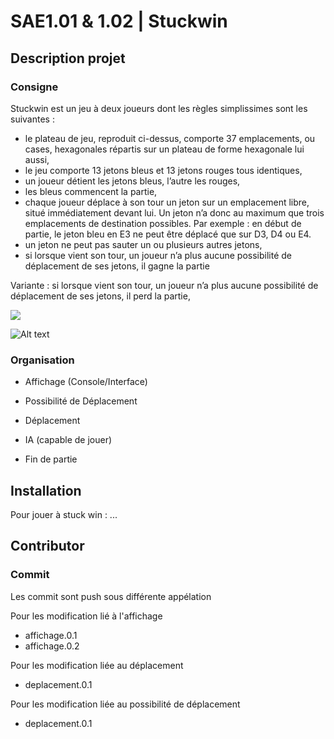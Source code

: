 # SAE1.01 & 1.02 | Stuckwin

## Description projet  

### Consigne 

Stuckwin est un jeu à deux joueurs dont les règles simplissimes sont les suivantes :

- le plateau de jeu, reproduit ci-dessus, comporte 37 emplacements, ou cases, hexagonales répartis sur un plateau de forme hexagonale lui aussi,
- le jeu comporte 13 jetons bleus et 13 jetons rouges tous identiques,
- un joueur détient les jetons bleus, l’autre les rouges,
- les bleus commencent la partie,
- chaque joueur déplace à son tour un jeton sur un emplacement libre, situé immédiatement devant lui. Un jeton n’a donc au maximum que trois emplacements de destination possibles. Par exemple : en début de partie, le jeton bleu en E3 ne peut être déplacé que sur D3, D4 ou E4.
- un jeton ne peut pas sauter un ou plusieurs autres jetons,
- si lorsque vient son tour, un joueur n’a plus aucune possibilité de déplacement de ses jetons, il gagne la partie

Variante : si lorsque vient son tour, un joueur n’a plus aucune possibilité de déplacement de ses jetons, il perd la partie,

<img src="http://info.iut-bm.univ-fcomte.fr/staff/perrot/DUT-INFO/S1/SAE/SAE101102/_images/rougesGagnent.png" style="width=10px;"></img>

<img
  src="http://info.iut-bm.univ-fcomte.fr/staff/perrot/DUT-INFO/S1/SAE/SAE101102/_images/rougesGagnent.png"
  alt="Alt text"
  title="Optional title"
  style="display: inline-block; margin: 0 auto; max-width: 300px">

### Organisation 

- Affichage (Console/Interface)

- Possibilité de Déplacement

- Déplacement 

- IA (capable de jouer)

- Fin de partie 

## Installation 

Pour jouer à stuck win : ...

## Contributor 

### Commit

Les commit sont push sous différente appélation 

Pour les modification lié à l'affichage
- affichage.0.1
- affichage.0.2

Pour les modification liée au déplacement
- deplacement.0.1

Pour les modification liée au possibilité de déplacement
- deplacement.0.1
